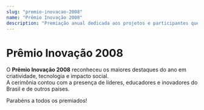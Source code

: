 ```yaml
---
slug: "premio-inovacao-2008"
name: "Prêmio Inovação 2008"
description: "Premiação anual dedicada aos projetos e participantes que mais se destacaram pela criatividade, impacto social e inovação tecnológica no ano de 2008."
---
```


# Prêmio Inovação 2008

O **Prêmio Inovação 2008** reconheceu os maiores destaques do ano em criatividade, tecnologia e impacto social.  
A cerimônia contou com a presença de líderes, educadores e inovadores do Brasil e de outros países.

Parabéns a todos os premiados!
